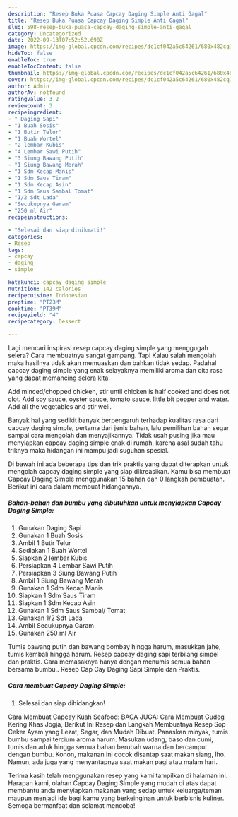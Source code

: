 ```yaml
---
description: "Resep Buka Puasa Capcay Daging Simple Anti Gagal"
title: "Resep Buka Puasa Capcay Daging Simple Anti Gagal"
slug: 598-resep-buka-puasa-capcay-daging-simple-anti-gagal
category: Uncategorized
date: 2022-09-13T07:52:52.690Z
image: https://img-global.cpcdn.com/recipes/dc1cf042a5c64261/680x482cq70/capcay-daging-simple-foto-resep-utama.jpg
hideToc: false
enableToc: true
enableTocContent: false
thumbnail: https://img-global.cpcdn.com/recipes/dc1cf042a5c64261/680x482cq70/capcay-daging-simple-foto-resep-utama.jpg
cover: https://img-global.cpcdn.com/recipes/dc1cf042a5c64261/680x482cq70/capcay-daging-simple-foto-resep-utama.jpg
author: Admin
authorAv: notfound
ratingvalue: 3.2
reviewcount: 3
recipeingredient:
- " Daging Sapi"
- "1 Buah Sosis"
- "1 Butir Telur"
- "1 Buah Wortel"
- "2 lembar Kubis"
- "4 Lembar Sawi Putih"
- "3 Siung Bawang Putih"
- "1 Siung Bawang Merah"
- "1 Sdm Kecap Manis"
- "1 Sdm Saus Tiram"
- "1 Sdm Kecap Asin"
- "1 Sdm Saus Sambal Tomat"
- "1/2 Sdt Lada"
- "Secukupnya Garam"
- "250 ml Air"
recipeinstructions:

- "Selesai dan siap dinikmati!"
categories:
- Resep
tags:
- capcay
- daging
- simple

katakunci: capcay daging simple 
nutrition: 142 calories
recipecuisine: Indonesian
preptime: "PT23M"
cooktime: "PT39M"
recipeyield: "4"
recipecategory: Dessert

---
```



Lagi mencari inspirasi resep capcay daging simple yang menggugah selera? Cara membuatnya sangat gampang. Tapi Kalau salah mengolah maka hasilnya tidak akan memuaskan dan bahkan tidak sedap. Padahal capcay daging simple yang enak selayaknya memiliki aroma dan cita rasa yang dapat memancing selera kita.


Add minced/chopped chicken, stir until chicken is half cooked and does not clot. Add soy sauce, oyster sauce, tomato sauce, little bit pepper and water. Add all the vegetables and stir well.

Banyak hal yang sedikit banyak berpengaruh terhadap kualitas rasa dari capcay daging simple, pertama dari jenis bahan, lalu pemilihan bahan segar sampai cara mengolah dan menyajikannya. Tidak usah pusing jika mau menyiapkan capcay daging simple enak di rumah, karena asal sudah tahu triknya maka hidangan ini mampu jadi suguhan spesial.


Di bawah ini ada beberapa tips dan trik praktis yang dapat diterapkan untuk mengolah capcay daging simple yang siap dikreasikan. Kamu bisa membuat Capcay Daging Simple menggunakan 15 bahan dan 0 langkah pembuatan. Berikut ini cara dalam membuat hidangannya.

<!--inarticleads1-->

##### Bahan-bahan dan bumbu yang dibutuhkan untuk menyiapkan Capcay Daging Simple:

1. Gunakan  Daging Sapi
1. Gunakan 1 Buah Sosis
1. Ambil 1 Butir Telur
1. Sediakan 1 Buah Wortel
1. Siapkan 2 lembar Kubis
1. Persiapkan 4 Lembar Sawi Putih
1. Persiapkan 3 Siung Bawang Putih
1. Ambil 1 Siung Bawang Merah
1. Gunakan 1 Sdm Kecap Manis
1. Siapkan 1 Sdm Saus Tiram
1. Siapkan 1 Sdm Kecap Asin
1. Gunakan 1 Sdm Saus Sambal/ Tomat
1. Gunakan 1/2 Sdt Lada
1. Ambil Secukupnya Garam
1. Gunakan 250 ml Air


Tumis bawang putih dan bawang bombay hingga harum, masukkan jahe, tumis kembali hingga harum. Resep capcay daging sapi terbilang simpel dan praktis. Cara memasaknya hanya dengan menumis semua bahan bersama bumbu.. Resep Cap Cay Daging Sapi Simple dan Praktis. 

<!--inarticleads2-->

##### Cara membuat Capcay Daging Simple:


1. Selesai dan siap dihidangkan!

Cara Membuat Capcay Kuah Seafood: BACA JUGA: Cara Membuat Gudeg Kering Khas Jogja, Berikut Ini Resep dan Langkah Membuatnya Resep Sop Ceker Ayam yang Lezat, Segar, dan Mudah Dibuat. Panaskan minyak, tumis bumbu sampai tercium aroma harum. Masukan udang, baso dan cumi, tumis dan aduk hingga semua bahan berubah warna dan bercampur dengan bumbu. Konon, makanan ini cocok disantap saat makan siang, lho. Namun, ada juga yang menyantapnya saat makan pagi atau malam hari. 

Terima kasih telah menggunakan resep yang kami tampilkan di halaman ini. Harapan kami, olahan Capcay Daging Simple yang mudah di atas dapat membantu anda menyiapkan makanan yang sedap untuk keluarga/teman maupun menjadi ide bagi kamu yang berkeinginan untuk berbisnis kuliner. Semoga bermanfaat dan selamat mencoba!
